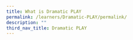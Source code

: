 ```yaml
---
title: What is Dramatic PLAY
permalink: /learners/Dramatic-PLAY/permalink/
description: ""
third_nav_title: Dramatic PLAY
---
```


